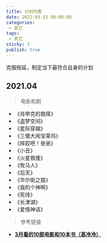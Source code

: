 ```yaml
---
title: 计划列表
date: 2022-03-31 00:00:00
categories:
 - 其它
tags:
 - 其它
sticky: 1
publish: true
---
```


克服拖延，制定当下最符合自身的计划

<!-- more -->

## 2021.04

> 电影和剧

- 《肖申克的救赎》
- 《盗梦空间》
- 《星际穿越》
- 《三傻大闹宝莱坞》
- 《摔跤吧！爸爸》
- 《小丑》
- 《火星救援》
- 《牧马人》
- 《后天》
- 《华尔街之狼》
- 《我的个神啊》
- 《死侍》
- 《长津湖》
- 《爱情神话》

> 参考链接

- [**3月看的10部电影和10本书（高冷冷）**](https://mp.weixin.qq.com/s/ZNHTnm1C6KnoObzN2vK0wQ)
